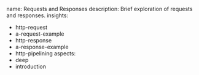 name: Requests and Responses
description: Brief exploration of requests and responses.
insights:
  - http-request
  - a-request-example
  - http-response
  - a-response-example
  - http-pipelining
aspects:
  - deep
  - introduction
 
